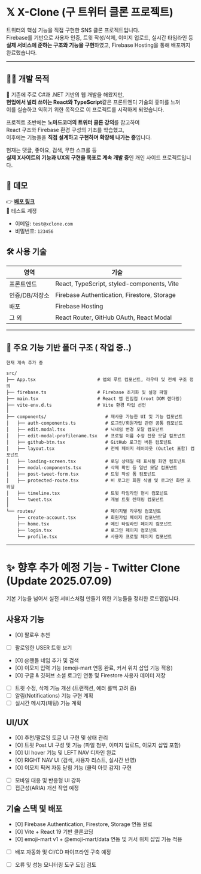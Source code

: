 # 𝕏 X-Clone (구 트위터 클론 프로젝트)

트위터의 핵심 기능을 직접 구현한 SNS 클론 프로젝트입니다.  
Firebase를 기반으로 사용자 인증, 트윗 작성/삭제, 이미지 업로드, 실시간 타임라인 등  
**실제 서비스에 준하는 구조와 기능을 구현**하였고, Firebase Hosting을 통해 배포까지 완료했습니다.

---

## 🧑‍💻 개발 목적

📌 기존에 주로 C#과 .NET 기반의 웹 개발을 해왔지만,  
**현업에서 널리 쓰이는 React와 TypeScript**같은 프론트엔디 기술의 흥미를 느껴  
이를 실습하고 익히기 위한 목적으로 이 프로젝트를 시작하게 되었습니다.

프로젝트 초반에는 **노마드코더의 트위터 클론 강의**를 참고하여  
React 구조와 Firebase 환경 구성의 기초를 학습했고,  
이후에는 기능들을 **직접 설계하고 구현하며 확장해 나가는 중**입니다.

현재는 댓글, 좋아요, 검색, 무한 스크롤 등  
**실제 X사이트의 기능과 UX의 구현을 목표로 계속 개발 중**인 개인 사이드 프로젝트입니다.


## 🚀 데모

👉 **[배포 링크](https://x-clone-d17bb.web.app)**  
🧪 테스트 계정  
- 이메일: `test@xclone.com`  
- 비밀번호: `123456`

## 🛠️ 사용 기술

| 영역 | 기술 |
|------|------|
| 프론트엔드 | React, TypeScript, styled-components, Vite |
| 인증/DB/저장소 | Firebase Authentication, Firestore, Storage |
| 배포 | Firebase Hosting |
| 그 외 | React Router, GitHub OAuth, React Modal |

---

## 📁 주요 기능 기반 폴더 구조 ( 작업 중..)

```
현재 계속 추가 중

src/
├── App.tsx                       # 앱의 루트 컴포넌트, 라우터 및 전체 구조 정의
├── firebase.ts                   # Firebase 초기화 및 설정 파일
├── main.tsx                      # React 앱 진입점 (root DOM 렌더링)
├── vite-env.d.ts                 # Vite 환경 타입 선언
│
├── components/                      # 재사용 가능한 UI 및 기능 컴포넌트
│   ├── auth-components.ts           # 로그인/회원가입 관련 공통 컴포넌트
│   ├── edit.modal.tsx               # 닉네임 변경 모달 컴포넌트
│   ├── edit-modal-profilename.tsx   # 프로필 이름 수정 전용 모달 컴포넌트
│   ├── github-btn.tsx               # GitHub 로그인 버튼 컴포넌트
│   ├── layout.tsx                   # 전체 페이지 레이아웃 (Outlet 포함) 컴포넌트
│   ├── loading-screen.tsx           # 로딩 상태일 때 표시될 화면 컴포넌트
│   ├── modal-components.tsx         # 삭제 확인 등 일반 모달 컴포넌트
│   ├── post-tweet-form.tsx          # 트윗 작성 폼 컴포넌트
│   ├── protected-route.tsx          # 비 로그인 회원 식별 및 로그인 화면 포위딩
│   ├── timeline.tsx                 # 트윗 타임라인 현시 컴포넌트
│   └── tweet.tsx                    # 개별 트윗 렌더링 컴포넌트
│
└── routes/                          # 페이지별 라우팅 컴포넌트
    ├── create-account.tsx           # 회원가입 페이지 컴포넌트
    ├── home.tsx                     # 메인 타임라인 페이지 컴포넌트
    ├── login.tsx                    # 로그인 페이지 컴포넌트
    └── profile.tsx                  # 사용자 프로필 페이지 컴포넌트
```

---

# ✨ 향후 추가 예정 기능 - Twitter Clone (Update 2025.07.09)

기본 기능을 넘어서 실전 서비스처럼 만들기 위한 기능들을 정리한 로드맵입니다.

## 사용자 기능
- [O] 팔로우 추천  
- [ ] 팔로잉한 USER 트윗 보기  
- [O] @핸들 네임 추가 및 검색  
- [O] 이모지 입력 기능 (emoji-mart 연동 완료, 커서 위치 삽입 기능 적용)  
- [O] 구글 & 깃허브 소셜 로그인 연동 및 Firestore 사용자 데이터 저장  
- [ ] 트윗 수정, 삭제 기능 개선 (트랜잭션, 에러 롤백 고려 중)  
- [ ] 알림(Notifications) 기능 구현 계획  
- [ ] 실시간 메시지(채팅) 기능 계획  

## UI/UX
- [O] 추천/팔로잉 토글 UI 구현 및 상태 관리  
- [O] 트윗 Post UI 구성 및 기능 (파일 첨부, 이미지 업로드, 이모지 삽입 포함)  
- [O] UI hover 기능 및 LEFT NAV 디자인 완료  
- [O] RIGHT NAV UI (검색, 사용자 리스트, 실시간 반영)  
- [O] 이모지 픽커 자동 닫힘 기능 (클릭 아웃 감지) 구현  
- [ ] 모바일 대응 및 반응형 UI 강화  
- [ ] 접근성(ARIA) 개선 작업 예정  

## 기술 스택 및 배포
- [O] Firebase Authentication, Firestore, Storage 연동 완료  
- [O] Vite + React 19 기반 클론코딩  
- [O] emoji-mart v1 + @emoji-mart/data 연동 및 커서 위치 삽입 기능 적용  
- [ ] 배포 자동화 및 CI/CD 파이프라인 구축 예정  
- [ ] 오류 및 성능 모니터링 도구 도입 검토  

